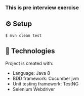 
### This is pre interview exercise 

## :gear:️ Setup
````
$ mvn clean test
````

## :bricks: Technologies
Project is created with:
* Language: Java 8
* BDD framework: Cucumber jvm
* Unit testing framework: TestNG
* Selenium Webdriver
